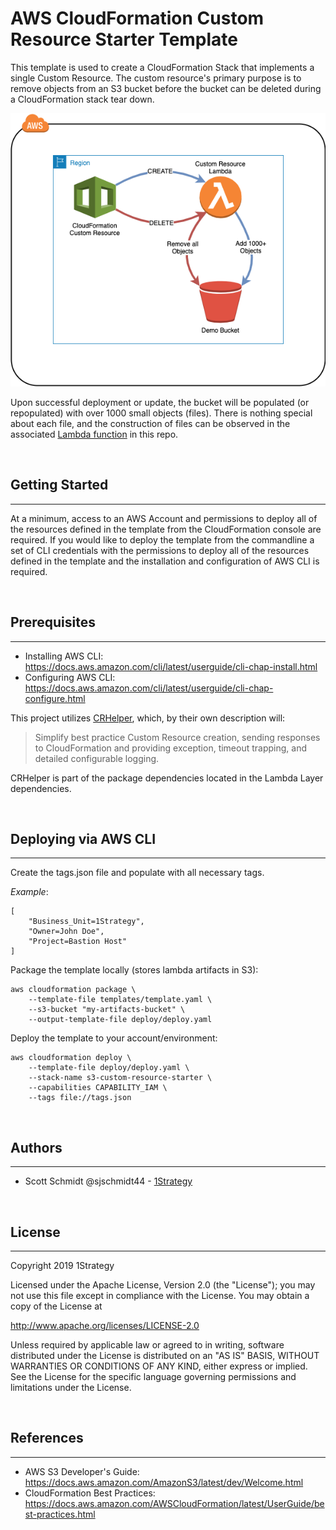 # AWS CloudFormation Custom Resource Starter Template

This template is used to create a CloudFormation Stack that implements a single Custom Resource.
The custom resource's primary purpose is to remove objects from an S3 bucket before the bucket can be deleted during a CloudFormation stack tear down.


![](./assets/delete_objects.png)

Upon successful deployment or update, the bucket will be populated (or repopulated) with over 1000 small objects (files).
There is nothing special about each file, and the construction of files can be observed in the associated [Lambda function](./templates/functions/empty_bucket/empty_bucket.py) in this repo.

<br />

## Getting Started
---
At a minimum, access to an AWS Account and permissions to deploy all of the resources defined in the template from the CloudFormation console are required.  If you would like to deploy the template from the commandline a set of CLI credentials with the permissions to deploy all of the resources defined in the template and the installation and configuration of AWS CLI is required.

<br />

## Prerequisites
---
* Installing AWS CLI: https://docs.aws.amazon.com/cli/latest/userguide/cli-chap-install.html
* Configuring AWS CLI: https://docs.aws.amazon.com/cli/latest/userguide/cli-chap-configure.html

This project utilizes [CRHelper](https://pypi.org/project/crhelper/), which, by their own description will:
> Simplify best practice Custom Resource creation, sending responses to CloudFormation and providing exception, timeout trapping, and detailed configurable logging.

CRHelper is part of the package dependencies located in the Lambda Layer dependencies.

<br />

## Deploying via AWS CLI
---
Create the tags.json file and populate with all necessary tags.

*Example*:
```
[
    "Business_Unit=1Strategy",
    "Owner=John Doe",
    "Project=Bastion Host"
]
```
Package the template locally (stores lambda artifacts in S3):
```
aws cloudformation package \
    --template-file templates/template.yaml \
    --s3-bucket "my-artifacts-bucket" \
    --output-template-file deploy/deploy.yaml
```

Deploy the template to your account/environment:
```
aws cloudformation deploy \
    --template-file deploy/deploy.yaml \
    --stack-name s3-custom-resource-starter \
    --capabilities CAPABILITY_IAM \
    --tags file://tags.json
```

<br />

## Authors
---
* Scott Schmidt @sjschmidt44 - [1Strategy](https://www.1strategy.com)

<br />

## License
---
Copyright 2019 1Strategy

Licensed under the Apache License, Version 2.0 (the "License"); you may not use this file except in compliance with the License. You may obtain a copy of the License at

http://www.apache.org/licenses/LICENSE-2.0

Unless required by applicable law or agreed to in writing, software distributed under the License is distributed on an "AS IS" BASIS, WITHOUT WARRANTIES OR CONDITIONS OF ANY KIND, either express or implied. See the License for the specific language governing permissions and limitations under the License.

<br />

## References
---
* AWS S3 Developer's Guide: https://docs.aws.amazon.com/AmazonS3/latest/dev/Welcome.html
* CloudFormation Best Practices: https://docs.aws.amazon.com/AWSCloudFormation/latest/UserGuide/best-practices.html
